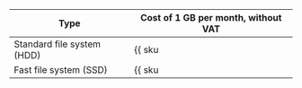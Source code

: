 Type | Cost of 1 GB per month, without VAT
--- | ---
Standard file system (HDD) | {{ sku|USD|compute.filesystem.hdd.v1|month|string }}
Fast file system (SSD) | {{ sku|USD|compute.filesystem.ssd.v1|month|string }}